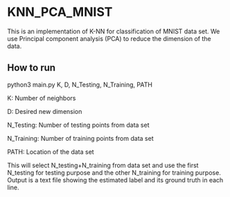 # KNN_PCA_MNIST
This is an implementation of K-NN for classification of MNIST data set. We use Principal component analysis (PCA) to reduce the dimension of the data. 

## How to run
python3 main.py K, D, N_Testing, N_Training, PATH

K: Number of neighbors

D: Desired new dimension 

N_Testing: Number of testing points from data set

N_Training: Number of training points from data set 

PATH: Location of the data set

This will select N_testing+N_training from data set and use the first N_testing for testing purpose and the other N_training for training purpose. Output is a text file showing the estimated label and its ground truth in each line. 

